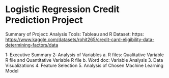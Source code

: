# Logistic Regression Credit Prediction Project

Summary of Project: 
Analysis Tools: Tableau and R 
Dataset: https: https://www.kaggle.com/datasets/rohit265/credit-card-eligibility-data-determining-factors/data

1: Executive Summary 
2: Analysis of Variables 
  a. R files: Qualitative Variable R file and Quantitative Variable R file
  b. Word doc: Variable Analysis
3. Data Visualizations 
4. Feature Selection
5. Analysis of Chosen Machine Learning Model
